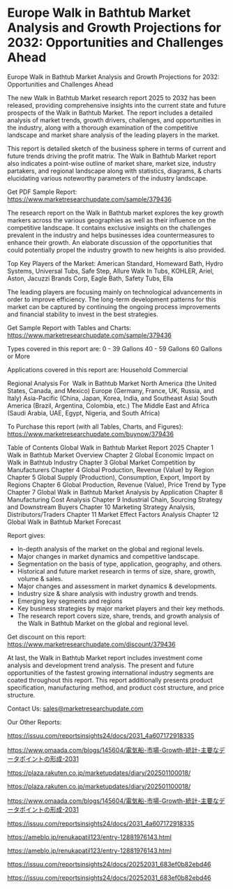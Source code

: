 # Europe Walk in Bathtub Market Analysis and Growth Projections for 2032: Opportunities and Challenges Ahead

Europe Walk in Bathtub Market Analysis and Growth Projections for 2032: Opportunities and Challenges Ahead

The new Walk in Bathtub Market research report 2025 to 2032 has been released, providing comprehensive insights into the current state and future prospects of the Walk in Bathtub Market. The report includes a detailed analysis of market trends, growth drivers, challenges, and opportunities in the industry, along with a thorough examination of the competitive landscape and market share analysis of the leading players in the market.

This report is detailed sketch of the business sphere in terms of current and future trends driving the profit matrix. The Walk in Bathtub Market report also indicates a point-wise outline of market share, market size, industry partakers, and regional landscape along with statistics, diagrams, & charts elucidating various noteworthy parameters of the industry landscape.

Get PDF Sample Report: https://www.marketresearchupdate.com/sample/379436

The research report on the Walk in Bathtub market explores the key growth markers across the various geographies as well as their influence on the competitive landscape. It contains exclusive insights on the challenges prevalent in the industry and helps businesses idea countermeasures to enhance their growth. An elaborate discussion of the opportunities that could potentially propel the industry growth to new heights is also provided.

Top Key Players of the Market:
American Standard, Homeward Bath, Hydro Systems, Universal Tubs, Safe Step, Allure Walk In Tubs, KOHLER, Ariel, Aston, Jacuzzi Brands Corp, Eagle Bath, Safety Tubs, Ella


The leading players are focusing mainly on technological advancements in order to improve efficiency. The long-term development patterns for this market can be captured by continuing the ongoing process improvements and financial stability to invest in the best strategies.

Get Sample Report with Tables and Charts: https://www.marketresearchupdate.com/sample/379436

Types covered in this report are:
0 - 39 Gallons
40 - 59 Gallons
60 Gallons or More


Applications covered in this report are:
Household
Commercial


Regional Analysis For  Walk in Bathtub Market
North America (the United States, Canada, and Mexico)
Europe (Germany, France, UK, Russia, and Italy)
Asia-Pacific (China, Japan, Korea, India, and Southeast Asia)
South America (Brazil, Argentina, Colombia, etc.)
The Middle East and Africa (Saudi Arabia, UAE, Egypt, Nigeria, and South Africa)

To Purchase this report (with all Tables, Charts, and Figures): https://www.marketresearchupdate.com/buynow/379436

Table of Contents
Global Walk in Bathtub Market Report 2025
Chapter 1 Walk in Bathtub Market Overview
Chapter 2 Global Economic Impact on Walk in Bathtub Industry
Chapter 3 Global Market Competition by Manufacturers
Chapter 4 Global Production, Revenue (Value) by Region
Chapter 5 Global Supply (Production), Consumption, Export, Import by Regions
Chapter 6 Global Production, Revenue (Value), Price Trend by Type
Chapter 7 Global Walk in Bathtub Market Analysis by Application
Chapter 8 Manufacturing Cost Analysis
Chapter 9 Industrial Chain, Sourcing Strategy and Downstream Buyers
Chapter 10 Marketing Strategy Analysis, Distributors/Traders
Chapter 11 Market Effect Factors Analysis
Chapter 12 Global Walk in Bathtub Market Forecast

Report gives:

- In-depth analysis of the market on the global and regional levels.
- Major changes in market dynamics and competitive landscape.
- Segmentation on the basis of type, application, geography, and others.
- Historical and future market research in terms of size, share, growth, volume & sales.
- Major changes and assessment in market dynamics & developments.
- Industry size & share analysis with industry growth and trends.
- Emerging key segments and regions
- Key business strategies by major market players and their key methods.
- The research report covers size, share, trends, and growth analysis of the Walk in Bathtub Market on the global and regional level.

Get discount on this report: https://www.marketresearchupdate.com/discount/379436

At last, the Walk in Bathtub Market report includes investment come analysis and development trend analysis. The present and future opportunities of the fastest growing international industry segments are coated throughout this report. This report additionally presents product specification, manufacturing method, and product cost structure, and price structure.

Contact Us:
sales@marketresearchupdate.com

Our Other Reports:

https://issuu.com/reportsinsights24/docs/2031_4a607172918335

https://www.omaada.com/blogs/145604/電気船-市場-Growth-統計-主要なデータポイントの形成-2031

https://plaza.rakuten.co.jp/marketupdates/diary/202501100018/

https://plaza.rakuten.co.jp/marketupdates/diary/202501100018/

https://www.omaada.com/blogs/145604/電気船-市場-Growth-統計-主要なデータポイントの形成-2031

https://issuu.com/reportsinsights24/docs/2031_4a607172918335

https://ameblo.jp/renukapatil123/entry-12881976143.html

https://ameblo.jp/renukapatil123/entry-12881976143.html

https://issuu.com/reportsinsights24/docs/20252031_683ef0b82ebd46

https://issuu.com/reportsinsights24/docs/20252031_683ef0b82ebd46
